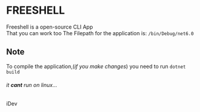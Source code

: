 # FREESHELL

Freeshell is a open-source CLI App  
That you can work too
The Filepath for the application is:
`/bin/Debug/net6.0`  
## **Note**
To compile the application,(_if you make changes_) you need to run `dotnet build`  

###### _it **cant** run on linux..._  
 iDev
